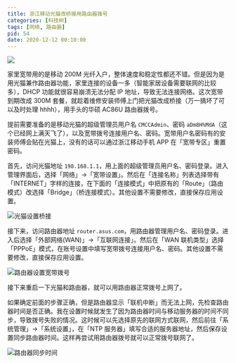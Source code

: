 ```yaml
---
title: 浙江移动光猫改桥接用路由器拨号
categories: [科技树]
tags: [网络, 路由器]
pid: 54
date: 2020-12-12 00:10:00
---
```


![](https://website-1256060851.cos.ap-hongkong.myqcloud.com/posts/54/asus.jpg!600x)

家里宽带用的是移动 200M 光纤入户，整体速度和稳定性都还不错。但是因为是用光猫兼作路由器功能，家里连接的设备一多（智能家居设备需要联网的比较多），DHCP 功能就很容易崩溃无法分配 IP 地址，导致无法连接网络。这次宽带到期改成 300M 套餐，就趁着维修安装师傅上门把光猫改成桥接（万一搞坏了可以及时处理 hhhh），用手头的华硕 AC86U 路由器拨号。<!-- more -->

提前需要准备的是移动光猫的超级管理员用户名 `CMCCAdmin`、密码 `aDm8H%MdA`（这个已经网上满天飞了），以及宽带拨号连接用户名、密码。宽带用户名密码有的安装师傅会贴在光猫上，没有的话可以通过浙江移动手机 APP 在「宽带专区」重置密码。

首先，访问光猫地址 `198.168.1.1`，用上面的超级管理员用户名、密码登录。进入管理界面后，选择「网络」→「宽带设置」。然后在「连接名称」列表选择带有「INTERNET」字样的连接，在下面的「连接模式」中把原有的「Route」（路由模式）改选择「Bridge」（桥连接模式）。其他设置不需要修改，直接保存应用设置。

![光猫设置桥接](https://website-1256060851.cos.ap-hongkong.myqcloud.com/posts/54/modem.jpg)

接下来，访问路由器地址 `router.asus.com`，用路由器管理用户名、密码登录。进入后选择「外部网络(WAN)」→「互联网连接」。然后在「WAN 联机类型」选择「PPPoE」模式，在账号设置中填写宽带拨号连接用户名、密码。其他设置不需要修改，直接保存应用设置。

![路由器设置宽带拨号](https://website-1256060851.cos.ap-hongkong.myqcloud.com/posts/54/ac86u.jpg)

接下来重启一下光猫和路由器，就可以用路由器正常拨号上网了。

如果确定前面的步骤正确，但是路由器显示「联机中断」而无法上网，先检查路由器时间是否正确。我在设置时候就发生了因为路由器时间与移动服务器的时间不同步，导致拨号失败的情况。这时候可以先选择原先的联网方式联网，然后前往「系统管理」→「系统设置」，在「NTP 服务器」填写合适的服务器地址，然后保存设置同步路由器时间。这样再尝试用路由器拨号就可以正常拨号联网了。

![路由器同步时间](https://website-1256060851.cos.ap-hongkong.myqcloud.com/posts/54/ntp.jpg)